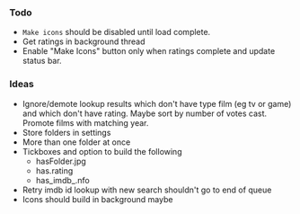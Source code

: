 ### Todo

* `Make icons` should be disabled until load complete.
* Get ratings in background thread
* Enable "Make Icons" button only when ratings complete and update status bar.

### Ideas

* Ignore/demote lookup results which don't have type film (eg tv or game) and which don't have rating. Maybe sort by number of votes cast. Promote films with matching year.
* Store folders in settings
* More than one folder at once
* Tickboxes and option to build the following
  * hasFolder.jpg
  * has.rating
  * has_imdb_.nfo
* Retry imdb id lookup with new search shouldn't go to end of queue
* Icons should build in background maybe